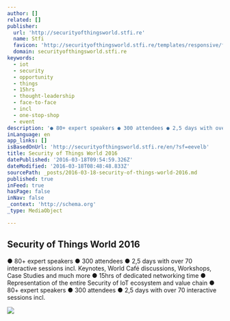 ```yaml
---
author: []
related: []
publisher:
  url: 'http://securityofthingsworld.stfi.re'
  name: Stfi
  favicon: 'http://securityofthingsworld.stfi.re/templates/responsive/favicon.ico'
  domain: securityofthingsworld.stfi.re
keywords:
  - iot
  - security
  - opportunity
  - things
  - 15hrs
  - thought-leadership
  - face-to-face
  - incl
  - one-stop-shop
  - event
description: '● 80+ expert speakers ● 300 attendees ● 2,5 days with over 70 interactive sessions incl. Keynotes, World Café discussions, Workshops, Case Studies and much more ● 15hrs of dedicated networking time ● Representation of the entire Security of IoT ecosystem and value chain ● 80+ expert speakers ● 300 attendees ● 2,5 days with over 70 interactive sessions incl.'
inLanguage: en
app_links: []
isBasedOnUrl: 'http://securityofthingsworld.stfi.re/en/?sf=eevelb'
title: Security of Things World 2016
datePublished: '2016-03-18T09:54:59.326Z'
dateModified: '2016-03-18T08:48:48.833Z'
sourcePath: _posts/2016-03-18-security-of-things-world-2016.md
published: true
inFeed: true
hasPage: false
inNav: false
_context: 'http://schema.org'
_type: MediaObject

---
```

<article style=""><h1>Security of Things World 2016</h1><p>● 80+ expert speakers ● 300 attendees ● 2,5 days with over 70 interactive sessions incl. Keynotes, World Café discussions, Workshops, Case Studies and much more ● 15hrs of dedicated networking time ● Representation of the entire Security of IoT ecosystem and value chain ● 80+ expert speakers ● 300 attendees ● 2,5 days with over 70 interactive sessions incl.</p><img src="http://cdn.we-conect.com/tmp/cache/image/Speaker_Responsive_Color/2649/Mandl.jpg" /></article>